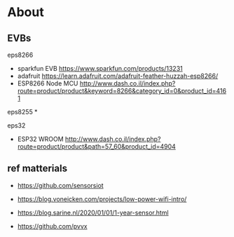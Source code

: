 # About

## EVBs
eps8266
* sparkfun EVB https://www.sparkfun.com/products/13231
* adafruit https://learn.adafruit.com/adafruit-feather-huzzah-esp8266/ 
* ESP8266 Node MCU http://www.dash.co.il/index.php?route=product/product&keyword=8266&category_id=0&product_id=4161

eps8255
* 

eps32
*  ESP32 WROOM http://www.dash.co.il/index.php?route=product/product&path=57_60&product_id=4904



## ref matterials
* https://github.com/sensorsiot
* https://blog.voneicken.com/projects/low-power-wifi-intro/
* https://blog.sarine.nl/2020/01/01/1-year-sensor.html


* https://github.com/pvvx
